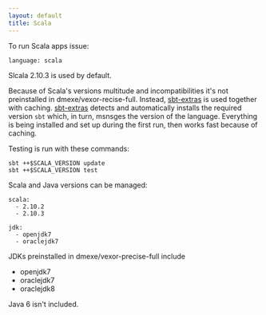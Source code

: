 ```yaml
---
layout: default
title: Scala
---
```


To run Scala apps issue:

    language: scala

Slcala 2.10.3 is used by default.

Because of Scala's versions multitude and incompatibilities it's not preinstalled 
in dmexe/vexor-recise-full. Instead, [sbt-extras][extras] is used together with caching.
[sbt-extras][extras] detects and automatically installs the required version `sbt` which,
in turn, msnsges the version of the language. Everything is being installed and set up
during the first run, then works fast because of caching.


Testing is run with these commands:

    sbt ++$SCALA_VERSION update
    sbt ++$SCALA_VERSION test

Scala and Java versions can be managed:

    scala:
      - 2.10.2
      - 2.10.3

    jdk:
      - openjdk7
      - oraclejdk7

JDKs preinstalled in dmexe/vexor-precise-full include

* openjdk7
* oraclejdk7
* oraclejdk8

Java 6 isn't included.

[extras]: https://github.com/paulp/sbt-extras
